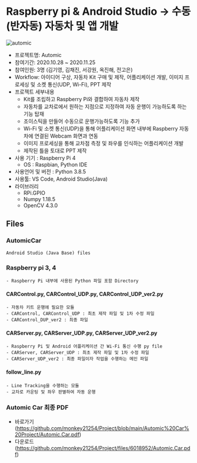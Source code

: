 # Raspberry pi & Android Studio → 수동(반자동) 자동차 및 앱 개발
![automic](https://user-images.githubusercontent.com/74335601/109662206-262de500-7bae-11eb-869d-3c453b8371b7.png)
- 프로젝트명: Automic
- 참여기간: 2020.10.28 ~ 2020.11.25
- 참여인원: 3명 (김기영, 김채진, 서강원, 옥진해, 전고은)
- Workflow: 아이디어 구상, 자동차 Kit 구매 및 제작, 어플리케이션 개발, 이미지 프로세싱 및 소켓 통신(UDP, Wi-Fi), PPT 제작
- 프로젝트 세부내용
    - Kit를 조립하고 Raspberry Pi와 결합하여 자동차 제작
    - 자동차를 교차로에서 원하는 지점으로 지정하여 자동 운행이 가능하도록 하는 기능 탑재
	- 조이스틱을 만들어 수동으로 운행가능하도록 기능 추가
    - Wi-Fi 및 소켓 통신(UDP)을 통해 어플리케이션 화면 내부에 Raspberry 자동차에 연결된 Webcam 화면과 연동
	- 이미지 프로세싱을 통해 교차점 측정 및 좌우를 인식하는 어플리케이션 개발
    - 제작된 틀을 토대로 PPT 제작
- 사용 기기 : Raspberry Pi 4
	- OS : Raspbian, Python IDE
- 사용언어 및 버전 : Python 3.8.5
- 사용툴: VS Code, Android Studio(Java)
- 라이브러리
	- RPi.GPIO
    - Numpy 1.18.5
    - OpenCV 4.3.0

## Files
### AutomicCar  
    Android Studio (Java Base) files 

### Raspberry pi 3, 4
	- Raspberry Pi 내부에 사용된 Python 파일 포함 Directory
#### CARControl.py, CARControl_UDP.py, CARControl_UDP_ver2.py
	- 자동차 키트 운행에 필요한 모듈
    - CARControl, CARControl_UDP : 최초 제작 파일 및 1차 수정 파일
	- CARControl_DUP_ver2 : 최종 파일

#### CARServer.py, CARServer_UDP.py, CARServer_UDP_ver2.py
	- Raspberry Pi 및 Android 어플리케이션 간 Wi-Fi 통신 수행 py file
	- CARServer, CARServer_UDP : 최초 제작 파일 및 1차 수정 파일
	- CARServer_UDP_ver2 : 최종 파일이자 작업을 수행하는 메인 파일

#### follow_line.py
	- Line Tracking을 수행하는 모듈
	- 교차로 카운팅 및 좌우 판별하여 자동 운행

### Automic Car 최종 PDF
+ 바로가기
(https://github.com/monkey21254/Project/blob/main/Automic%20Car%20Project/Automic.Car.pdf)    
+ 다운로드
(https://github.com/monkey21254/Project/files/6018952/Automic.Car.pdf)


